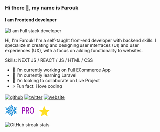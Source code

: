 ### Hi there 👋, my name is Farouk

#### I am Frontend developer
![I am Full stack developer](https://usa.bootcampcdn.com/wp-content/uploads/sites/106/2020/03/Web-Development-San-Francisco-1.jpeg)

Hi, I'm Farouk! I'm a self-taught front-end developer with backend skills. I specialize in creating and designing user interfaces (UI) and user experiences (UX), with a focus on adding functionality to websites.

Skills: NEXT JS / REACT / JS / HTML / CSS

- 🔭 I’m currently working on Full ECommerce App 
- 🌱 I’m currently learning Laravel 
- 👯 I’m looking to collaborate on Live Project 
- ⚡ Fun fact: i love coding 


[<img src='https://cdn.jsdelivr.net/npm/simple-icons@3.0.1/icons/github.svg' alt='github' height='10'>](https://github.com/freshposh-code)  [<img src='https://cdn.jsdelivr.net/npm/simple-icons@3.0.1/icons/twitter.svg' alt='twitter' height='40'>](https://twitter.com/https://x.com/farouk_ayo)  [<img src='https://cdn.jsdelivr.net/npm/simple-icons@3.0.1/icons/icloud.svg' alt='website' height='40'>](https://posh-portfolio.netlify.app/)  

<a href='https://archiveprogram.github.com/'><img src='https://raw.githubusercontent.com/acervenky/animated-github-badges/master/assets/acbadge.gif' width='40' height='40'></a> <a href='https://github.com/pricing'><img src='https://raw.githubusercontent.com/acervenky/animated-github-badges/master/assets/pro.gif' width='40' height='40'></a> <a href='https://stars.github.com/'><img src='https://raw.githubusercontent.com/acervenky/animated-github-badges/master/assets/starbadge.gif' width='35' height='35'></a> 

![GitHub streak stats](https://streak-stats.demolab.com/?user=freshposh-code)  

